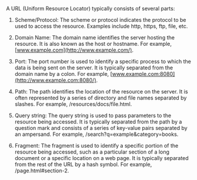 A URL (Uniform Resource Locator) typically consists of several parts:

1.  Scheme/Protocol: The scheme or protocol indicates the protocol to be used to access the resource. Examples include http, https, ftp, file, etc.
    
2.  Domain Name: The domain name identifies the server hosting the resource. It is also known as the host or hostname. For example, [www.example.com](http://www.example.com/).
    
3.  Port: The port number is used to identify a specific process to which the data is being sent on the server. It is typically separated from the domain name by a colon. For example, [www.example.com:8080](http://www.example.com:8080/).
    
4.  Path: The path identifies the location of the resource on the server. It is often represented by a series of directory and file names separated by slashes. For example, /resources/docs/file.html.
    
5.  Query string: The query string is used to pass parameters to the resource being accessed. It is typically separated from the path by a question mark and consists of a series of key-value pairs separated by an ampersand. For example, /search?q=example&category=books.
    
6.  Fragment: The fragment is used to identify a specific portion of the resource being accessed, such as a particular section of a long document or a specific location on a web page. It is typically separated from the rest of the URL by a hash symbol. For example, /page.html#section-2.